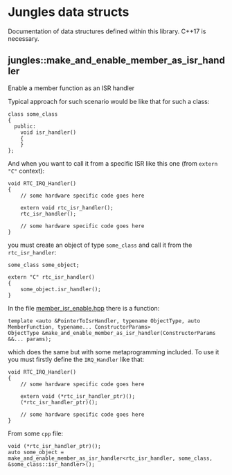 # Jungles data structs

Documentation of data structures defined within this library. C++17 is necessary.

## jungles::make_and_enable_member_as_isr_handler

Enable a member function as an ISR handler

Typical approach for such scenario would be like that for such a class:

```
class some_class
{
  public:
    void isr_handler()
    {
    }
};
```

And when you want to call it from a specific ISR like this one (from `extern "C"` context):

```
void RTC_IRQ_Handler()
{
    // some hardware specific code goes here 

    extern void rtc_isr_handler();
    rtc_isr_handler();

    // some hardware specific code goes here 
}
```

you must create an object of type `some_class` and call it from the `rtc_isr_handler`:

```
some_class some_object;

extern "C" rtc_isr_handler()
{
    some_object.isr_handler();
}

```

In the file [member_isr_enable.hpp](inc/member_isr_enable.hpp) there is a function:

```
template <auto &PointerToIsrHandler, typename ObjectType, auto MemberFunction, typename... ConstructorParams>
ObjectType &make_and_enable_member_as_isr_handler(ConstructorParams &&... params);
```

which does the same but with some metaprogramming included. To use it you must firstly define the `IRQ_Handler` like
that:


```
void RTC_IRQ_Handler()
{
    // some hardware specific code goes here 

    extern void (*rtc_isr_handler_ptr)();
    (*rtc_isr_handler_ptr)();

    // some hardware specific code goes here 
}
```
 
From some `cpp` file:

```
void (*rtc_isr_handler_ptr)();
auto some_object = make_and_enable_member_as_isr_handler<rtc_isr_handler, some_class, &some_class::isr_handler>();
```

